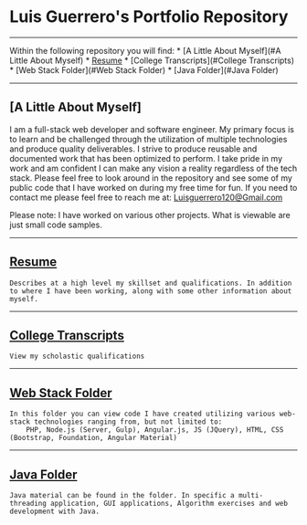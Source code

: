 # Luis Guerrero's Portfolio Repository

---

Within the following repository you will find:
	* [A Little About Myself](#A Little About Myself)
	* [Resume](#resume)
	* [College Transcripts](#College Transcripts)
	* [Web Stack Folder](#Web Stack Folder)
	* [Java Folder](#Java Folder)

---

## [A Little About Myself]
	
I am a full-stack web developer and software engineer. My primary focus is to learn and be challenged  through the utilization of multiple technologies and produce quality deliverables. I strive to produce reusable and documented work that has been optimized to perform. I take pride in my work and am confident I can make any vision a reality regardless of the tech stack. Please feel free to look around in the repository and see some of my public code that I have worked on during my free time for fun. If you need to contact me please feel free to reach me at:
	Luisguerrero120@Gmail.com

Please note: I have worked on various other projects. What is viewable are just small code samples. 

---

## [Resume](https://github.com/luisg1119/Guerrero-Luis-Portfolio/blob/master/Guerrero_Luis_Resume.pdf)

	Describes at a high level my skillset and qualifications. In addition to where I have been working, along with some other information about myself. 

---

## [College Transcripts](https://github.com/luisg1119/Guerrero-Luis-Portfolio/blob/master/Guerrero_Luis_Transcript.pdf)
	
	View my scholastic qualifications 

---

## [Web Stack Folder]()

	In this folder you can view code I have created utilizing various web-stack technologies ranging from, but not limited to:
		PHP, Node.js (Server, Gulp), Angular.js, JS (JQuery), HTML, CSS (Bootstrap, Foundation, Angular Material)

---

## [Java Folder](https://github.com/luisg1119/Guerrero-Luis-Portfolio/tree/master/Java)

	Java material can be found in the folder. In specific a multi-threading application, GUI applications, Algorithm exercises and web development with Java. 

